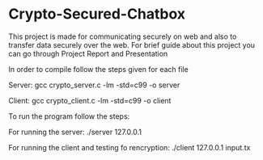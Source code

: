 # Crypto-Secured-Chatbox

This project is made for communicating securely on web and also to transfer data securely over the web.
For brief guide about this project you can go through Project Report and Presentation

In order to compile follow the steps given for each file

Server: 
gcc crypto_server.c -lm -std=c99 -o server

Client: 
gcc crypto_client.c -lm -std=c99 -o client

To run the program follow the steps:

For running the server: 
./server 127.0.0.1

For running the client and testing fo rencryption: 
./client 127.0.0.1 input.tx
